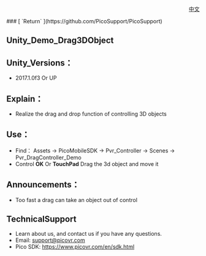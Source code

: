 <p align="right"><a href="README_CN.md/" target="_blank">中文</a></p>
###  [ `Return` ](https://github.com/PicoSupport/PicoSupport)

## Unity_Demo_Drag3DObject

## Unity_Versions：
- 2017.1.0f3 Or UP

## Explain：

- Realize the drag and drop function of controlling 3D objects

## Use：
- Find： Assets -> PicoMobileSDK -> Pvr_Controller -> Scenes -> Pvr_DragController_Demo
- Control **OK** Or **TouchPad** Drag the 3d object and move it

## Announcements：
- Too fast a drag can take an object out of control

## TechnicalSupport 

- Learn about us, and contact us if you have any questions. 
- Email:  support@picovr.com
- Pico SDK: https://www.picovr.com/en/sdk.html

